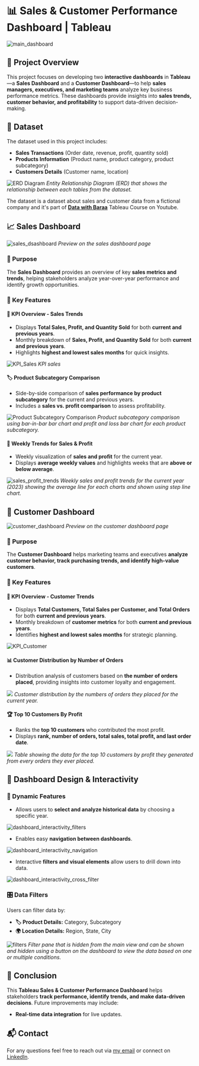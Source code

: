 # 📊 Sales & Customer Performance Dashboard | Tableau  

![main_dashboard](./image/main_dashboard.gif)

## 📌 Project Overview  

This project focuses on developing two **interactive dashboards** in **Tableau**—a **Sales Dashboard** and a **Customer Dashboard**—to help **sales managers, executives, and marketing teams** analyze key business performance metrics. These dashboards provide insights into **sales trends, customer behavior, and profitability** to support data-driven decision-making.  

## 📂 Dataset

The dataset used in this project includes:

- **Sales Transactions** (Order date, revenue, profit, quantity sold)
- **Products Information** (Product name, product category, product subcategory)
- **Customers Details** (Customer name, location)

![ERD Diagram](./image/Dataset_ERD_Diagram.svg)
*Entity Relationship Diagram (ERD) that shows the relationship between each tables from the dataset.*

The dataset is a dataset about sales and customer data from a fictional company and it's part of [**Data with Baraa**](https://www.youtube.com/@DataWithBaraa) Tableau Course on Youtube.

## 📈 Sales Dashboard  

![sales_dsashboard](./image/sales_dashboard.png)
*Preview on the sales dashboard page*

### 🎯 Purpose  

The **Sales Dashboard** provides an overview of key **sales metrics and trends**, helping stakeholders analyze year-over-year performance and identify growth opportunities.  

### 🔑 Key Features  

#### 📌 KPI Overview - Sales Trends

- Displays **Total Sales, Profit, and Quantity Sold** for both **current and previous years**.  
- Monthly breakdown of **Sales, Profit, and Quantity Sold** for both **current and previous years**.  
- Highlights **highest and lowest sales months** for quick insights.  

![KPI_Sales](./image/KPI_Sales.png)
*KPI sales*

#### 🏷️ Product Subcategory Comparison  

- Side-by-side comparison of **sales performance by product subcategory** for the current and previous years.  
- Includes a **sales vs. profit comparison** to assess profitability.  

![Product Subcategory Comparison](./image/bar_subcategory_comparison.png)
*Product subcategory comparison using bar-in-bar bar chart and profit and loss bar chart for each product subcategory.*

#### 📆 Weekly Trends for Sales & Profit  

- Weekly visualization of **sales and profit** for the current year.  
- Displays **average weekly values** and highlights weeks that are **above or below average**.  

![sales_profit_trends](./image/sales_profit_trends.png)
*Weekly sales and profit trends for the current year (2023) showing the average line for each charts and shown using step line chart.*

## 🛒 Customer Dashboard  

![customer_dashboard](./image/customer_dashboard.png)
*Preview on the customer dashboard page*

### 🎯 Purpose  

The **Customer Dashboard** helps marketing teams and executives **analyze customer behavior, track purchasing trends, and identify high-value customers**.  

### 🔑 Key Features  

#### 📌 KPI Overview - Customer Trends

- Displays **Total Customers, Total Sales per Customer, and Total Orders** for both **current and previous years**.  
- Monthly breakdown of **customer metrics** for both **current and previous years**.  
- Identifies **highest and lowest sales months** for strategic planning.  

![KPI_Customer](./image/KPI_Customer.png)

#### 📊 Customer Distribution by Number of Orders  

- Distribution analysis of customers based on **the number of orders placed**, providing insights into customer loyalty and engagement.  

![](./image/customer_order_distribution.png)
*Customer distribution by the numbers of orders they placed for the current year.*

#### 🏆 Top 10 Customers By Profit  

- Ranks the **top 10 customers** who contributed the most profit.  
- Displays **rank, number of orders, total sales, total profit, and last order date**.  

![](./image/top_customer_by_profit.png)
*Table showing the data for the top 10 customers by profit they generated from every orders they ever placed.*

## 🎨 Dashboard Design & Interactivity  

### 🔄 Dynamic Features  

- Allows users to **select and analyze historical data** by choosing a specific year.

![dashboard_interactivity_filters](./image/dashboard_interactivity_filters.gif)

- Enables easy **navigation between dashboards**.  

![dashboard_interactivity_navigation](./image/dashboard_interactivity_navigation.gif)

- Interactive **filters and visual elements** allow users to drill down into data.  

![dashboard_interactivity_cross_filter](./image/dashboard_interactivity_cross_filter.gif)

### 🎛️ Data Filters  

Users can filter data by:  

- **🏷️ Product Details:** Category, Subcategory  
- **🌍 Location Details:** Region, State, City  

![filters](./image/filters.png)
*Filter pane that is hidden from the main view and can be shown and hidden using a button on the dashboard to view the data based on one or multiple conditions.*

## 📌 Conclusion  

This **Tableau Sales & Customer Performance Dashboard** helps stakeholders **track performance, identify trends, and make data-driven decisions**. Future improvements may include:  

- **Real-time data integration** for live updates.

## 📬 Contact  

For any questions feel free to reach out via [my email](mailto:taufik.achmad.septian@gmail.com)
 or connect on [LinkedIn](https://www.linkedin.com/in/taufikachmads/).
